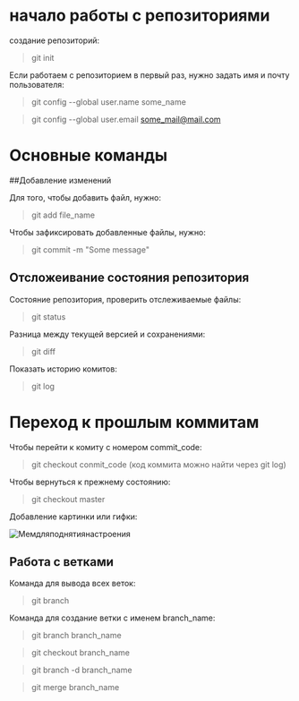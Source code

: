 # начало работы с репозиториями

создание репозиторий:

 >git init

 Если работаем с репозиторием в первый раз, нужно задать имя и почту пользователя:

 > git config --global user.name some_name

 > git config --global user.email some_mail@mail.com

 # Основные команды

 ##Добавление изменений

Для того, чтобы добавить файл, нужно:

> git add file_name

Чтобы зафиксировать добавленные файлы, нужно:

>git commit -m "Some message"

## Отсложеивание состояния репозитория

Состояние репозитория, проверить отслеживаемые файлы:

> git status

Разница между текущей версией и сохранениями:

>git diff

Показать историю комитов:

>git log

# Переход к прошлым коммитам

Чтобы перейти к комиту с номером commit_code:

>git checkout conmit_code (код коммита можно найти через git log)

Чтобы вернуться к прежнему состоянию:

> git checkout master

Добавление картинки или гифки:

![Мемдляподнятиянастроения](nitw_the_rock_raise_eyebrow_meme.gif)

## Работа с ветками

Команда для вывода всех веток:
> git branch

Команда для создание ветки с именем branch_name:
>git branch branch_name

>git checkout branch_name

>git branch -d branch_name

>git merge branch_name